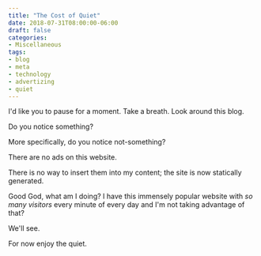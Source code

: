 ```yaml
---
title: "The Cost of Quiet"
date: 2018-07-31T08:00:00-06:00
draft: false
categories:
- Miscellaneous
tags:
- blog
- meta
- technology
- advertizing
- quiet
---
```


I'd like you to pause for a moment. Take a breath. Look around this blog.

Do you notice something?

More specifically, do you notice not-something?<!--more-->

There are no ads on this website.

There is no way to insert them into my content; the site is now statically generated.

Good God, what am I doing? I have this immensely popular website with *so many visitors* every minute of every day and I'm not taking advantage of that?

We'll see.

For now enjoy the quiet.